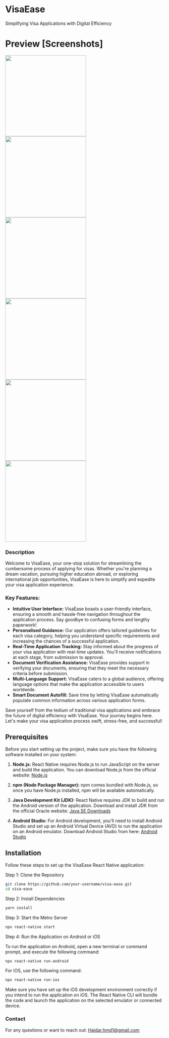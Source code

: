 # VisaEase
Simplifying Visa Applications with Digital Efficiency

# Preview [Screenshots]
  <img src="https://github.com/haidarhmd1/visa-ease-app/assets/30661408/86100d85-32b8-476d-8e58-a3184c0ada02" width="256">
  <img src="https://github.com/haidarhmd1/visa-ease-app/assets/30661408/723fb72d-abbf-43a9-b7d7-28b2cdb9b80f" width="256">
  <img src="https://github.com/haidarhmd1/visa-ease-app/assets/30661408/83363edc-fd8d-4162-a7e9-c881b561d705" width="256">
  <img src="https://github.com/haidarhmd1/visa-ease-app/assets/30661408/dbf88449-58af-46a8-8f52-5f1b5e48abd8" width="256">
  <img src="https://github.com/haidarhmd1/visa-ease-app/assets/30661408/b178edbf-2cd9-4b20-9747-4d49def350c4" width="256">
  <img src="https://github.com/haidarhmd1/visa-ease-app/assets/30661408/120b0222-6cec-4cd4-854d-81ef7e7dad41" width="256">


### Description
Welcome to VisaEase, your one-stop solution for streamlining the cumbersome process of applying for visas. Whether you're planning a dream vacation, pursuing higher education abroad, or exploring international job opportunities, VisaEase is here to simplify and expedite your visa application experience.

### Key Features:

- **Intuitive User Interface:** VisaEase boasts a user-friendly interface, ensuring a smooth and hassle-free navigation throughout the application process. Say goodbye to confusing forms and lengthy paperwork!
- **Personalised Guidance:** Our application offers tailored guidelines for each visa category, helping you understand specific requirements and increasing the chances of a successful application.
- **Real-Time Application Tracking:** Stay informed about the progress of your visa application with real-time updates. You'll receive notifications at each stage, from submission to approval.
- **Document Verification Assistance:** VisaEase provides support in verifying your documents, ensuring that they meet the necessary criteria before submission.
- **Multi-Language Support:** VisaEase caters to a global audience, offering language options that make the application accessible to users worldwide.
- **Smart Document Autofill:** Save time by letting VisaEase automatically populate common information across various application forms.


Save yourself from the tedium of traditional visa applications and embrace the future of digital efficiency with VisaEase. Your journey begins here. Let's make your visa application process swift, stress-free, and successful!


## Prerequisites

Before you start setting up the project, make sure you have the following software installed on your system:

1. **Node.js:** React Native requires Node.js to run JavaScript on the server and build the application. You can download Node.js from the official website: [Node.js](https://nodejs.org/)

2. **npm (Node Package Manager):** npm comes bundled with Node.js, so once you have Node.js installed, npm will be available automatically.

3. **Java Development Kit (JDK):** React Native requires JDK to build and run the Android version of the application. Download and install JDK from the official Oracle website: [Java SE Downloads](https://www.oracle.com/java/technologies/javase-downloads.html)

4. **Android Studio:** For Android development, you'll need to install Android Studio and set up an Android Virtual Device (AVD) to run the application on an Android emulator. Download Android Studio from here: [Android Studio](https://developer.android.com/studio)

## Installation

Follow these steps to set up the VisaEase React Native application:

Step 1: Clone the Repository

```bash
git clone https://github.com/your-username/visa-ease.git
cd visa-ease
```
Step 2: Install Dependencies
```bash
yarn install
```
Step 3: Start the Metro Server

```bash
npx react-native start
````
Step 4: Run the Application on Android or iOS

To run the application on Android, open a new terminal or command prompt, and execute the following command:
```bash
npx react-native run-android
```
For iOS, use the following command:

```bash
npx react-native run-ios
```
Make sure you have set up the iOS development environment correctly if you intend to run the application on iOS. The React Native CLI will bundle the code and launch the application on the selected emulator or connected device.

### Contact
For any questions or want to reach out: Haidar.hmd1@gmail.com
